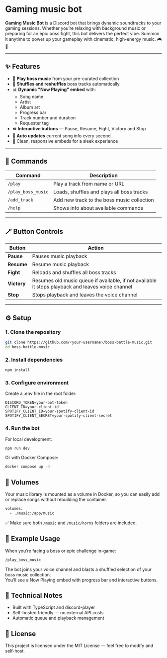 # Gaming music bot

**Gaming Music Bot** is a Discord bot that brings dynamic soundtracks to your gaming sessions.
Whether you’re relaxing with background music or preparing for an epic boss fight, this bot delivers the perfect vibe.
Summon it anytime to power up your gameplay with cinematic, high-energy music. 🎮🎵

---

## ✨ Features

- 🎵 **Play boss music** from your pre-curated collection
- 🔀 **Shuffles and reshuffles** boss tracks automatically
- 📊 **Dynamic "Now Playing" embed** with:
  - Song name
  - Artist
  - Album art
  - Progress bar
  - Track number and duration
  - Requester tag
- ⏯️ **Interactive buttons** — Pause, Resume, Fight, Victory and Stop
- 📡 **Auto updates** current song info every second
- 💬 Clean, responsive embeds for a sleek experience

---

## 🧩 Commands

| Command            | Description                                    |
| ------------------ | ---------------------------------------------- |
| `/play` | Play a track from name or URL |
| `/play_boss_music` | Loads, shuffles and plays all boss tracks             |
| `/add_track`        | Add new track to the boss music collection |
| `/help`            | Shows info about available commands   |

---

## 🪄 Button Controls

| Button            | Action                                      |
| ----------------- | ------------------------------------------- |
| **Pause** | Pauses music playback                       |
| **Resume** | Resume music playback |
| **Fight**  | Reloads and shuffles all boss tracks              |
| **Victory** | Resumes old music queue if available, if not available it stops playback and leaves voice channel |
| **Stop**          | Stops playback and leaves the voice channel |

---

## ⚙️ Setup

### 1. Clone the repository

```bash
git clone https://github.com/<your-username>/boss-battle-music.git
cd boss-battle-music
```

### 2. Install dependencies

```bash
npm install
```

### 3. Configure environment

Create a .env file in the root folder:

```
DISCORD_TOKEN=your-bot-token
CLIENT_ID=your-client-id
SPOTIFY_CLIENT_ID=your-spotify-client-id
SPOTIFY_CLIENT_SECRET=your-spotify-client-secret
```

### 4. Run the bot

For local development:

```bash
npm run dev
```

Or with Docker Compose:

```bash
docker compose up -d
```

## 💾 Volumes

Your music library is mounted as a volume in Docker, so you can easily add or replace songs without rebuilding the container.

```bash
volumes:
  - ./music:/app/music
```

✅ Make sure both `/music` and `/music/horns` folders are included.

## 🚀 Example Usage

When you’re facing a boss or epic challenge in-game:

```bash
/play_boss_music
```

The bot joins your voice channel and blasts a shuffled selection of your boss music collection.  
You’ll see a Now Playing embed with progress bar and interactive buttons.

## 🧠 Technical Notes

- Built with TypeScript and discord-player
- Self-hosted friendly — no external API costs
- Automatic queue and playback management

## 🏁 License

This project is licensed under the MIT License — feel free to modify and self-host.
